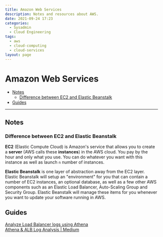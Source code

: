 ```yaml
---
title: Amazon Web Services
description: Notes and resources about AWS.
date: 2021-09-24 17:23
categories: 
  - Sysadmin
  - Cloud Engineering
tags: 
  - aws
  - cloud-computing
  - cloud-services
layout: page
---
```


# Amazon Web Services

- [Notes](#notes)
  - [Difference between EC2 and Elastic Beanstalk](#difference-between-ec2-and-elastic-beanstalk)
- [Guides](#guides)

- - -

## Notes

### Difference between EC2 and Elastic Beanstalk

**EC2** (Elastic Compute Cloud) is Amazon's service that allows you to create a **server** (AWS calls these **instances**) in the AWS cloud. You pay by the hour and only what you use. You can do whatever you want with this instance as well as launch `n` number of instances.

**Elastic Beanstalk** is one layer of abstraction away from the EC2 layer. Elastic Beanstalk will setup an "environment" for you that can contain a number of EC2 instances, an optional database, as well as a few other AWS components such as an Elastic Load Balancer, Auto-Scaling Group and Security Group. Elastic Beanstalk will manage these items for you whenever you want to update your software running in AWS.

## Guides

[Analyze Load Balancer logs using Athena](https://aws.amazon.com/premiumsupport/knowledge-center/athena-analyze-access-logs/)  
[Athena & ALB Log Analysis | Medium](https://witoff.medium.com/athena-alb-log-analysis-b874d0958909)  
